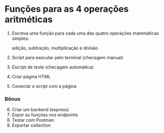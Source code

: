 # Funções para as 4 operações aritméticas 

1. Escreva uma função para cada uma das quatro operações matemáticas simples:

    adição,
    subtração,
    multiplicação e
    divisão

2. Script para executar pelo terminal (checagem manual)
3. Escript de teste (checagem automática)
4. Criar página HTML
5. Conectar o script com a página


### Bônus

6. Criar um backend (express)
7. Expor as funções nos endpoints
8. Testar com Postman
9. Exportar collection
